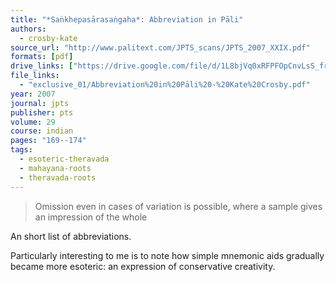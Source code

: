 ```yaml
---
title: "*Saṅkhepasārasaṅgaha*: Abbreviation in Pāli"
authors:
  - crosby-kate
source_url: "http://www.palitext.com/JPTS_scans/JPTS_2007_XXIX.pdf"
formats: [pdf]
drive_links: ["https://drive.google.com/file/d/1L8bjVq0xRFPFOpCnvLsS_frh_rI0TGND/view?usp=drivesdk"]
file_links:
  - "exclusive_01/Abbreviation%20in%20Pāli%20-%20Kate%20Crosby.pdf"
year: 2007
journal: jpts
publisher: pts
volume: 29
course: indian
pages: "169--174"
tags:
  - esoteric-theravada
  - mahayana-roots
  - theravada-roots
---
```


> Omission even in cases of variation is possible, where a sample gives an impression of the whole

An short list of abbreviations.

Particularly interesting to me is to note how simple mnemonic aids gradually became more esoteric: an expression of conservative creativity.

